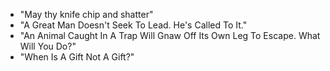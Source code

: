 -   "May thy knife chip and shatter"
-   "A Great Man Doesn't Seek To Lead. He's Called To It."
-   "An Animal Caught In A Trap Will Gnaw Off Its Own Leg To Escape. What Will
    You Do?"
-   "When Is A Gift Not A Gift?"
